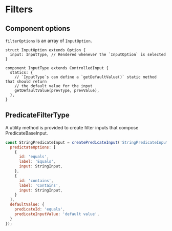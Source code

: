 # Filters

## Component options

`filterOptions` is an array of `InputOption`.

```
struct InputOption extends Option {
  input: InputType, // Rendered whenever the `InputOption` is selected
}

component InputType extends ControlledInput {
  statics: {
    // `InputType`s can define a `getDefaultValue()` static method that should return
    // the default value for the input
    getDefaultValue(prevType, prevValue),
  },
}
```

## PredicateFilterType

A utility method is provided to create filter inputs that compose PredicateBaseInput.

```js
const StringPredicateInput = createPredicateInput('StringPredicateInput', {
  predictateOptions: [
    {
      id: 'equals',
      label: 'Equals',
      input: StringInput,
    },
    {
      id: 'contains',
      label: 'Contains',
      input: StringInput,
    }
  ],
  defaultValue: {
    predicateId: 'equals',
    predicateInputValue: 'default value',
  }
});
```
